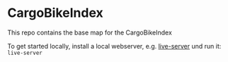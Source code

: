 # CargoBikeIndex

This repo contains the base map for the CargoBikeIndex

To get started locally, install a local webserver, e.g. [live-server](https://www.npmjs.com/package/live-server) und run it: `live-server`